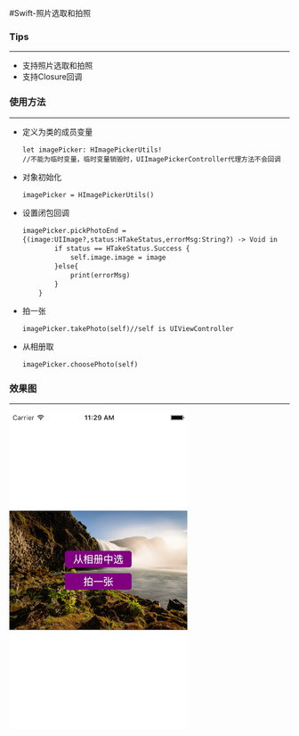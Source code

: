 #Swift-照片选取和拍照

### Tips

---

- 支持照片选取和拍照
- 支持Closure回调

### 使用方法  
---
- 定义为类的成员变量
	
	```
	let imagePicker: HImagePickerUtils!
	//不能为临时变量，临时变量销毁时，UIImagePickerController代理方法不会回调
	```
- 对象初始化

	```
	imagePicker = HImagePickerUtils()
	```
- 设置闭包回调
	
	```
	imagePicker.pickPhotoEnd = {(image:UIImage?,status:HTakeStatus,errorMsg:String?) -> Void in
            if status == HTakeStatus.Success {
                self.image.image = image
            }else{
				print(errorMsg)
            }
        }
	```
- 拍一张

	```
	imagePicker.takePhoto(self)//self is UIViewController
	```
- 从相册取

	```
	imagePicker.choosePhoto(self)
	```

### 效果图
---
>
![](https://github.com/iFallen/HImagePickerUtils-Swift/raw/master/ScreenShots/screenShot.png)
